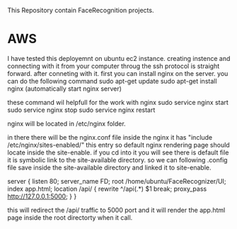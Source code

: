 This Repository contain FaceRecognition projects.



# AWS

I have tested this deployemnt on ubuntu ec2 instance. creating instence and connecting with it from your computer throug the ssh protocol is straight forward.
after conneting with it. first you can install nginx on the server. you can do the following command 
sudo apt-get update
sudo apt-get install nginx (automatically start nginx server)

these command wil helpfull for the work with nginx
sudo service nginx start
sudo service nginx stop
sudo service nginx restart


nginx will be located in /etc/nginx folder.

in there there will be the nginx.conf file inside the nginx it has "include /etc/nginx/sites-enabled/"
this entry so default nginx rendering page should locate inside the site-enable. if you cd into it you will see there is default file it is symbolic link to the site-available directory.
so we can following .config file save inside the site-available directory and linked it to site-enable. 

server {
    listen 80;
        server_name FD;
        root /home/ubuntu/FaceRecognizer/UI;
        index app.html;
        location /api/ {
             rewrite ^/api(.*) $1 break;
             proxy_pass http://127.0.0.1:5000;
        }
}

this will redirect the /api/ traffic to 5000 port and it will render the app.html page inside the root directorty when it call.


